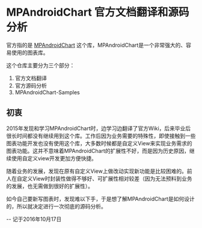 # MPAndroidChart 官方文档翻译和源码分析
官方指的是 [MPAndroidChart](https://github.com/PhilJay/MPAndroidChart) 这个库，MPAndroidChart是一个非常强大的、容易使用的图表库。

这个仓库主要分为三个部分：
1. 官方文档翻译
2. 官方源码分析
3. MPAndroidChart-Samples

## 初衷
2015年发现和学习MPAndroidChart时，边学习边翻译了官方Wiki，后来毕业后很长时间都没有继续用到这个库。工作后因为业务需要的特殊性，即使接触到一些图表功能开发也没有使用这个库，大多数时候都是自定义View来实现业务需求的图表功能。这并不意味着MPAndroidChart的扩展性不好，而是因为历史原因，继续使用自定义view开发更加方便快捷。

随着业务的发展，发现在原有自定义View上做改动实现新功能是比较困难的。前人在自定义View时封装性做得不够好、可扩展性相对较差（因为无法预料到业务的发展，也无需做到很好的扩展性）。

如今自己要新写图表时，发现难以下手，于是想了解MPAndroidChart是如何设计的，所以就决定进行一次彻底的源码分析。

-- 记于2016年10月17日
